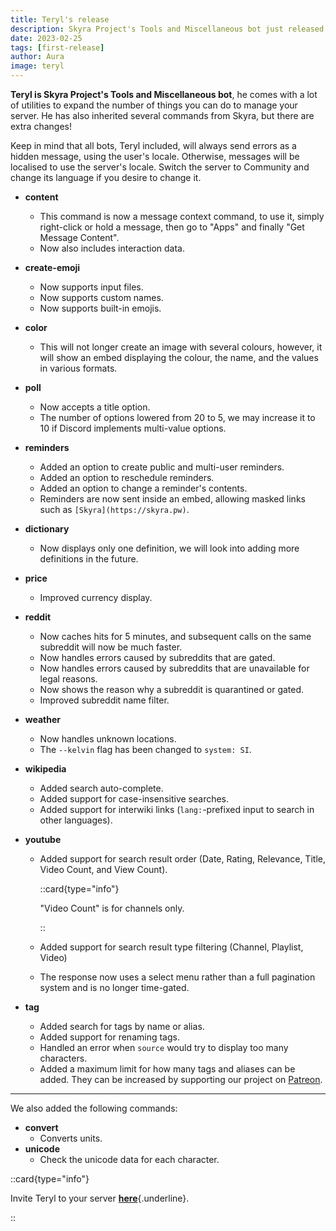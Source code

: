 ```yaml
---
title: Teryl's release
description: Skyra Project's Tools and Miscellaneous bot just released!
date: 2023-02-25
tags: [first-release]
author: Aura
image: teryl
---
```


**Teryl is Skyra Project's Tools and Miscellaneous bot**, he comes with a lot of utilities to expand the number of
things you can do to manage your server. He has also inherited several commands from Skyra, but there are extra changes!

Keep in mind that all bots, Teryl included, will always send errors as a hidden message, using the user's locale.
Otherwise, messages will be localised to use the server's locale. Switch the server to Community and change its language
if you desire to change it.

- **content**
  - This command is now a message context command, to use it, simply right-click or hold a message, then go to "Apps"
    and finally "Get Message Content".
  - Now also includes interaction data.
- **create-emoji**
  - Now supports input files.
  - Now supports custom names.
  - Now supports built-in emojis.
- **color**
  - This will not longer create an image with several colours, however, it will show an embed displaying the colour, the
    name, and the values in various formats.
- **poll**
  - Now accepts a title option.
  - The number of options lowered from 20 to 5, we may increase it to 10 if Discord implements multi-value options.
- **reminders**
  - Added an option to create public and multi-user reminders.
  - Added an option to reschedule reminders.
  - Added an option to change a reminder's contents.
  - Reminders are now sent inside an embed, allowing masked links such as `[Skyra](https://skyra.pw)`.
- **dictionary**
  - Now displays only one definition, we will look into adding more definitions in the future.
- **price**
  - Improved currency display.
- **reddit**
  - Now caches hits for 5 minutes, and subsequent calls on the same subreddit will now be much faster.
  - Now handles errors caused by subreddits that are gated.
  - Now handles errors caused by subreddits that are unavailable for legal reasons.
  - Now shows the reason why a subreddit is quarantined or gated.
  - Improved subreddit name filter.
- **weather**
  - Now handles unknown locations.
  - The `--kelvin` flag has been changed to `system: SI`.
- **wikipedia**
  - Added search auto-complete.
  - Added support for case-insensitive searches.
  - Added support for interwiki links (`lang:`-prefixed input to search in other languages).
- **youtube**

  - Added support for search result order (Date, Rating, Relevance, Title, Video Count, and View Count).

    ::card{type="info"}

    "Video Count" is for channels only.

    ::

  - Added support for search result type filtering (Channel, Playlist, Video)
  - The response now uses a select menu rather than a full pagination system and is no longer time-gated.

- **tag**
  - Added search for tags by name or alias.
  - Added support for renaming tags.
  - Handled an error when `source` would try to display too many characters.
  - Added a maximum limit for how many tags and aliases can be added. They can be increased by supporting our project on
    [Patreon](https://donate.skyra.pw).

---

We also added the following commands:

- **convert**
  - Converts units.
- **unicode**
  - Check the unicode data for each character.

::card{type="info"}

Invite Teryl to your server
[**here**](https://discord.com/api/oauth2/authorize?client_id=948377583626637343&permissions=1074004032&scope=bot%20applications.commands){.underline}.

::
